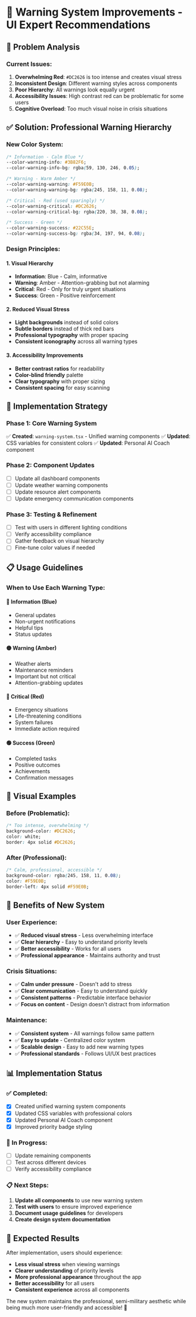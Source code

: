 # 🎨 Warning System Improvements - UI Expert Recommendations

## 🚨 **Problem Analysis**

### **Current Issues:**
1. **Overwhelming Red**: `#DC2626` is too intense and creates visual stress
2. **Inconsistent Design**: Different warning styles across components
3. **Poor Hierarchy**: All warnings look equally urgent
4. **Accessibility Issues**: High contrast red can be problematic for some users
5. **Cognitive Overload**: Too much visual noise in crisis situations

## ✅ **Solution: Professional Warning Hierarchy**

### **New Color System:**
```css
/* Information - Calm Blue */
--color-warning-info: #3B82F6;
--color-warning-info-bg: rgba(59, 130, 246, 0.05);

/* Warning - Warm Amber */
--color-warning-warning: #F59E0B;
--color-warning-warning-bg: rgba(245, 158, 11, 0.08);

/* Critical - Red (used sparingly) */
--color-warning-critical: #DC2626;
--color-warning-critical-bg: rgba(220, 38, 38, 0.08);

/* Success - Green */
--color-warning-success: #22C55E;
--color-warning-success-bg: rgba(34, 197, 94, 0.08);
```

### **Design Principles:**

#### **1. Visual Hierarchy**
- **Information**: Blue - Calm, informative
- **Warning**: Amber - Attention-grabbing but not alarming
- **Critical**: Red - Only for truly urgent situations
- **Success**: Green - Positive reinforcement

#### **2. Reduced Visual Stress**
- **Light backgrounds** instead of solid colors
- **Subtle borders** instead of thick red bars
- **Professional typography** with proper spacing
- **Consistent iconography** across all warning types

#### **3. Accessibility Improvements**
- **Better contrast ratios** for readability
- **Color-blind friendly** palette
- **Clear typography** with proper sizing
- **Consistent spacing** for easy scanning

## 🎯 **Implementation Strategy**

### **Phase 1: Core Warning System**
✅ **Created**: `warning-system.tsx` - Unified warning components
✅ **Updated**: CSS variables for consistent colors
✅ **Updated**: Personal AI Coach component

### **Phase 2: Component Updates**
- [ ] Update all dashboard components
- [ ] Update weather warning components
- [ ] Update resource alert components
- [ ] Update emergency communication components

### **Phase 3: Testing & Refinement**
- [ ] Test with users in different lighting conditions
- [ ] Verify accessibility compliance
- [ ] Gather feedback on visual hierarchy
- [ ] Fine-tune color values if needed

## 📋 **Usage Guidelines**

### **When to Use Each Warning Type:**

#### **🔵 Information (Blue)**
- General updates
- Non-urgent notifications
- Helpful tips
- Status updates

#### **🟡 Warning (Amber)**
- Weather alerts
- Maintenance reminders
- Important but not critical
- Attention-grabbing updates

#### **🔴 Critical (Red)**
- Emergency situations
- Life-threatening conditions
- System failures
- Immediate action required

#### **🟢 Success (Green)**
- Completed tasks
- Positive outcomes
- Achievements
- Confirmation messages

## 🎨 **Visual Examples**

### **Before (Problematic):**
```css
/* Too intense, overwhelming */
background-color: #DC2626;
color: white;
border: 4px solid #DC2626;
```

### **After (Professional):**
```css
/* Calm, professional, accessible */
background-color: rgba(245, 158, 11, 0.08);
color: #F59E0B;
border-left: 4px solid #F59E0B;
```

## 🚀 **Benefits of New System**

### **User Experience:**
- ✅ **Reduced visual stress** - Less overwhelming interface
- ✅ **Clear hierarchy** - Easy to understand priority levels
- ✅ **Better accessibility** - Works for all users
- ✅ **Professional appearance** - Maintains authority and trust

### **Crisis Situations:**
- ✅ **Calm under pressure** - Doesn't add to stress
- ✅ **Clear communication** - Easy to understand quickly
- ✅ **Consistent patterns** - Predictable interface behavior
- ✅ **Focus on content** - Design doesn't distract from information

### **Maintenance:**
- ✅ **Consistent system** - All warnings follow same pattern
- ✅ **Easy to update** - Centralized color system
- ✅ **Scalable design** - Easy to add new warning types
- ✅ **Professional standards** - Follows UI/UX best practices

## 📊 **Implementation Status**

### **✅ Completed:**
- [x] Created unified warning system components
- [x] Updated CSS variables with professional colors
- [x] Updated Personal AI Coach component
- [x] Improved priority badge styling

### **🔄 In Progress:**
- [ ] Update remaining components
- [ ] Test across different devices
- [ ] Verify accessibility compliance

### **📋 Next Steps:**
1. **Update all components** to use new warning system
2. **Test with users** to ensure improved experience
3. **Document usage guidelines** for developers
4. **Create design system documentation**

## 🎯 **Expected Results**

After implementation, users should experience:
- **Less visual stress** when viewing warnings
- **Clearer understanding** of priority levels
- **More professional appearance** throughout the app
- **Better accessibility** for all users
- **Consistent experience** across all components

The new system maintains the professional, semi-military aesthetic while being much more user-friendly and accessible! 🎨
